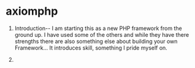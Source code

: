 # axiomphp


1. Introduction-- I am starting this as a new PHP framework from the ground up.  I have used some of the others and while they have there strengths there are also something else about building your own Framework...  It introduces skill, something I pride myself on.

2. 